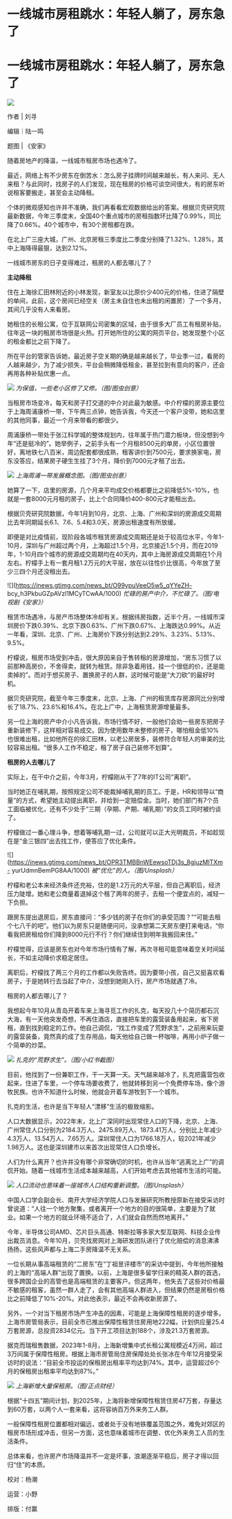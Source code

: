 # 一线城市房租跳水：年轻人躺了，房东急了

# 一线城市房租跳水：年轻人躺了，房东急了

![](https://inews.gtimg.com/news_bt/OygvWmPkgJ147VK2Gzr1bRl7bqx0e6Tx-6CgsVFl4pXfgAA/1000)

作者 | 刘寻

编辑｜陆一鸣

题图 | 《安家》

随着房地产的降温，一线城市租房市场也遇冷了。

最近，网络上有不少房东在倒苦水：怎么房子挂牌时间越来越长，有人来问、无人来租？与此同时，找房子的人们发现，现在租房的价格可谈空间很大，有的房东听说租客要搬走，甚至会主动降租。

个体的微观感知也许并不准确，我们再看看宏观数据给出的答案。根据贝壳研究院最新数据，今年三季度末，全国40个重点城市的房租指数环比降了0.99%，同比降了0.66%。40个城市中，有30个房租都在跌。

在北上广三座大城，广州、北京房租三季度比二季度分别降了1.32%、1.28%，其中上海降得最狠，达到2.12%。

一线城市房东的日子变得难过，租房的人都去哪儿了？

**主动降租**

住在上海徐汇田林附近的小林发现，新室友以比原价少400元的价格，住进了隔壁的单间，此前，这个房间已经空关（房主未自住也未出租的闲置房）了一个多月，其间几乎没有人来看房。

她租住的长租公寓，位于互联网公司密集的区域，由于很多大厂员工有租房补贴，往年这一块的租房市场很是火热。打开她所住的公寓的网页平台，她发现整个小区的租金都比之前下降了。

所在平台的管家告诉她，最近房子空关期的确是越来越长了，毕业季一过，看房的人越来越少，为了减少损失，平台会稍微降低租金，甚至拉到有意向的客户，还会再用各种补贴优惠一点。

![](https://inews.gtimg.com/news_bt/O56umuE82ktOkJ0syeO1OC2b4sXWG9wAh4HfcAzVLZMGgAA/1000)
_为保值，一些老小区修了又修。（图/图虫创意）_

当租房市场变冷，每天和房子打交道的中介对此最为敏感。中介柠檬的房源主要位于上海周浦康桥一带，下午两三点钟，她告诉我，今天还一个客户没带，她和店里的其他同事，最近一个月来带看的都很少。

周浦康桥一带处于张江科学城的整体规划内，往年属于热门潜力板块，但没想到今年“还是挺冷的”。她举例子，之前手头有一个月租8500元的单房，小区位置很好，离地铁七八百米，周边配套都很成熟，租客讲价到7500元，要求换家电，房东没答应，结果房子硬生生挂了3个月，降价到7000元才租了出去。

![](https://inews.gtimg.com/news_bt/OqgiO2Jq6A_t6i3yS2G82pGbxC787PEAMlwGtjuubxvC4AA/1000)
_上海周浦一带发展概念图。（图/图虫创意）_

她算了一下，店里的房源，几个月来平均成交价格都要比之前降低5%-10%，也就是一套8000元月租的房子，比上个合同降价400-800元才能租出去。

根据贝壳研究院数据，今年1月到10月，北京、上海、广州和深圳的房源成交周期比去年同期延长6.1、7.6、5.4和3.0天，房源出租速度有所放缓。

即便是对比疫情前，现阶段各城市租赁房源成交周期还是处于较高位水平，今年1-10月，深圳与广州超过两个月，上海超过1.5个月，北京接近1.5个月，而在2019年，1-10月四个城市的房源成交周期均在40天内，其中上海房源成交周期在1个月左右。柠檬手上有一套月租1.2万元的大平层，放在以往性价比很高，今年放了至少三四个月还没租出去。

![](https://inews.gtimg.com/news_bt/O99ypuVeeO5w5_qYYeZH-
bcy_h3PkbuGZpAVzl1MCyTCwAA/1000) _忙碌的房产中介，不忙碌了。（图/电视剧《安家》）_

租赁市场遇冷，与房产市场整体冷却有关。根据纬房指数，近半个月，一线城市深圳房价下跌0.39%、北京下跌0.63%、广州下跌0.67%、上海跌达0.99%。从近一年看，深圳、北京、广州、上海房价下跌分别达到2.29%、3.23%、5.13%、9.5%。

柠檬说，租房市场受到冲击，很大原因来自于售转租的房源增加，“房东习惯了以前那种高房价，不舍得卖，就转为租赁。除非急着用钱，挂一个很低的价，还是能卖掉的”。而对于想买房子、置换房子的人群，这时候可能是“大刀砍”的最好时机。

据贝壳研究院，截至今年三季度末，北京、上海、广州的租赁库存房源同比分别增长了18.7%、23.6%和16.4%。在北上广中，上海租赁房源增量最多。

另一位上海的房产中介小凡告诉我，市场行情不好，一般他们会劝一些房东把房子重新装修下，这样相对容易成交。因为使用数年未整修的房子，哪怕租金低10%也很难出租，比如他所在的徐汇田林，以老公房居多，装修符合年轻人的审美的比较容易出租。“很多人工作不稳定，租了房子自己装修不划算”。

**租房的人去哪儿了**

实际上，在干中介之前，今年3月，柠檬刚从干了7年的IT公司“离职”。

当时她正在哺乳期，按照规定公司不能裁掉哺乳期的员工。于是，HR和领导以“商量”的方式，希望她主动提出离职，并给到一定赔偿金。当时，她们部门有7个员工面临被优化，还有不少处于“三期（孕期、产期、哺乳期）”的女员工同时被约谈了。

柠檬做过一番心理斗争，想着等哺乳期一过，公司就可以正大光明裁员，不如趁现在是“金三银四”出去找工作，便答应了优化条件。

![](https://inews.gtimg.com/news_bt/OPR3TMBBnWEewsoTDj3s_8gjuzMITXm-
yurUdmnBemPG8AA/1000) _被“优化”的人。（图/Unsplash）_

柠檬和老公本来经济条件还充裕，住的是1.2万元的大平层，但自己离职后，经济压力陡增。她和老公商量着退掉这个租了两年的房子，去租一个便宜点的，减轻一下负担。

跟房东提出退房后，房东直接问：“多少钱的房子在你们的承受范围？”“可能去租个七八千的吧”。他们以为房东只是随便问问，没承想第二天房东便打来电话，“你看我把房租给你们降到8000元行不行？你们继续住到明年我搬回来住。”

柠檬觉得，应该是房东也对今年市场行情有了解，再次寻租可能意味着空关时间延长，不如主动降价求稳定居住。

离职后，柠檬找了两三个月的工作都以失败告终。因为要带小孩，自己又挺喜欢看房子，于是她转行去当起了中介，没想到她刚入行，房产市场就遇了冷。

租房的人都去哪儿了？

我想起今年10月从青岛开着车来上海寻觅工作的扎克，每天投几十个简历都石沉大海，有一天他突发奇想，不再住酒店，直接把车里的露营装备用起来，省下房租，直到找到稳定的工作。他自己调侃，“找工作变成了荒野求生”，之前用来玩耍的露营装备，竟然真的成了生存用品，每天他给自己做一杯咖啡，再用小炉子做一个简单的炒菜。

![](https://inews.gtimg.com/news_bt/OmFF5QmUJRCoOSEKJ7HZAaQN6BU21b3P32wPvhLvXilpIAA/1000)
_扎克的“荒野求生”。（图/小红书截图）_

目前，他找到了一份兼职工作，干一天算一天。天气越来越冷了，扎克把露营包收起来，住进了车里，一个停车场要收费了，他就转移到另一个免费停车场，像个游牧民族。也许不知道什么时候，他就会开着车游牧到下一个城市。

扎克的生活，也许是当下年轻人“漂移”生活的极致缩影。

人口大数据显示，2022年末，北上广深同时出现常住人口的下降，北京、上海、广州常住人口分别为2184.3万人、2475.89万人、1873.41万人，分别比上年减少4.3万人、13.54万人、7.65万人。深圳常住人口为1766.18万人，较2021年减少1.98万人。这也是深圳建市以来首次出现常住人口负增长。

人们为什么离开？也许并没有哪个非常确切的时机，也许从当年“逃离北上广”的调侃开始。随着一线城市生活成本越来越高，人们开始考虑去其他城市生活的可能。

![](https://inews.gtimg.com/news_bt/OyPpI3SPTFn2P0yIVpM7z52uF6YyuyMiYwugqD9gBvC34AA/1000)
_人口流动也意味着一座城市人口结构重新调整。（图/Unsplash）_

中国人口学会副会长、南开大学经济学院人口与发展研究所教授原新在接受采访时曾说道：“人往一个地方聚集，或者离开一个地方的目的很简单，主要是为了就业。如果一个地方的就业环境不适合了，人们就会自然而然地离开。”

今年，半导体公司AMD、芯片巨头高通、特斯拉等多家大型互联网、科技企业传出裁员消息。今年10月，贝壳找房网对上海研发团队进行了优化赔偿的消息沸沸扬扬，这些风声都与上海二手房降温不无关系。

一位长期从事高端租赁的“二房东”在“丁祖昱评楼市”的采访中提到，今年他所接触的上海的“高端人群”出现了置换。以前，上海是很多留学归来的精英人群的首选，很多跨国企业的高管也是高端租赁的主要客户。但这两年，他失去了这些对价格最不敏感的租客，虽然一群人走了，会有其他高端人群进入，但结果仍然是房租价格比之前降低了10%-20%。对此他表示，最近不会再收新房源了。

另外，一个对当下租房市场产生冲击的因素，可能是上海保障性租房的逐步增多。上海市房管局表示，目前全市已推出保障性租赁住房用地222幅，计划供应量25.4万套房源，总投资2834亿元。当下开工项目达到188个，涉及21.3万套房源。

据克而瑞租售数据，2023年1-8月，上海新增集中式长租公寓规模近4万间，超过3万间属于保障性租房。根据上海市房管局住房保障处处长张冰在今年12月接受采访时的说法：“目前全市投运的保租房出租率平均达到74%。其中，运营超过6个月的保租房出租率平均达到87%。”

![](https://inews.gtimg.com/news_bt/OJH2iHilvuvnbYOmCInDtHxXoSmqxrepcFoynIQhWRXGcAA/1000)
_上海新增大量保租房。（图/正点财经）_

根据“十四五”期间计划，到2025年，上海将新增保障性租赁住房47万套，存量达到60万套，以两个人一套来看，这将容纳百万外来务工人群。

一般保障性租房位置都相对偏远，或者处于没有地铁覆盖范围之外，难免对郊区的租房市场形成冲击，但另一方面，这也意味着城市在调整、优化外来务工人员的生活条件。

总体来看，也许房产市场降温并不一定是坏事，浪潮逐渐平稳后，房子才得以回归“住”的本质。

校对：杨潮

运营：小野

排版：付赢

